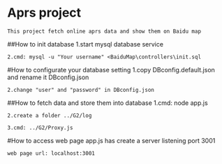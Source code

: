 # Aprs project
    This project fetch online aprs data and show them on Baidu map 

##How to init database
    1.start mysql database service

    2.cmd: mysql -u "Your username" <BaiduMap\controllers\init.sql

#How to configurate your database setting
    1.copy DBconfig.default.json and rename it DBconfig.json

    2.change "user" and "password" in DBconfig.json

##How to fetch data and store them into database
    1.cmd: node app.js

    2.create a folder ../G2/log

    3.cmd: ../G2/Proxy.js

#How to access web page
    app.js has create a server listening port 3001
    
    web page url: localhost:3001
